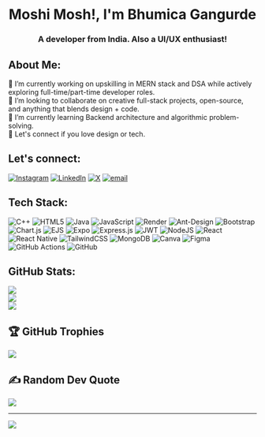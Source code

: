 <h1 align="center">Moshi Mosh!, I'm Bhumica Gangurde</h1>
<h3 align="center">A developer from India. Also a UI/UX enthusiast!</h3>

## About Me:
🔭 I’m currently working on upskilling in MERN stack and DSA while actively exploring full-time/part-time developer roles.<br>🤝 I’m looking to collaborate on creative full-stack projects, open-source, and anything that blends design + code.<br>🌱 I’m currently learning Backend architecture and algorithmic problem-solving.<br>💬 Let's connect if you love design or tech.<br>


## Let's connect:
[![Instagram](https://img.shields.io/badge/Instagram-%23E4405F.svg?logo=Instagram&logoColor=white)](https://instagram.com/bhumica_08) [![LinkedIn](https://img.shields.io/badge/LinkedIn-%230077B5.svg?logo=linkedin&logoColor=white)](https://linkedin.com/in/bhumica-gangurde-104277230) [![X](https://img.shields.io/badge/X-black.svg?logo=X&logoColor=white)](https://x.com/bhumica08) [![email](https://img.shields.io/badge/Email-D14836?logo=gmail&logoColor=white)](mailto:bhumigangurde8@gmail.com) 

## Tech Stack:
![C++](https://img.shields.io/badge/c++-%2300599C.svg?style=for-the-badge&logo=c%2B%2B&logoColor=white) ![HTML5](https://img.shields.io/badge/html5-%23E34F26.svg?style=for-the-badge&logo=html5&logoColor=white) ![Java](https://img.shields.io/badge/java-%23ED8B00.svg?style=for-the-badge&logo=openjdk&logoColor=white) ![JavaScript](https://img.shields.io/badge/javascript-%23323330.svg?style=for-the-badge&logo=javascript&logoColor=%23F7DF1E) ![Render](https://img.shields.io/badge/Render-%46E3B7.svg?style=for-the-badge&logo=render&logoColor=white) ![Ant-Design](https://img.shields.io/badge/-AntDesign-%230170FE?style=for-the-badge&logo=ant-design&logoColor=white) ![Bootstrap](https://img.shields.io/badge/bootstrap-%238511FA.svg?style=for-the-badge&logo=bootstrap&logoColor=white) ![Chart.js](https://img.shields.io/badge/chart.js-F5788D.svg?style=for-the-badge&logo=chart.js&logoColor=white) ![EJS](https://img.shields.io/badge/ejs-%23B4CA65.svg?style=for-the-badge&logo=ejs&logoColor=black) ![Expo](https://img.shields.io/badge/expo-1C1E24?style=for-the-badge&logo=expo&logoColor=#D04A37) ![Express.js](https://img.shields.io/badge/express.js-%23404d59.svg?style=for-the-badge&logo=express&logoColor=%2361DAFB) ![JWT](https://img.shields.io/badge/JWT-black?style=for-the-badge&logo=JSON%20web%20tokens) ![NodeJS](https://img.shields.io/badge/node.js-6DA55F?style=for-the-badge&logo=node.js&logoColor=white) ![React](https://img.shields.io/badge/react-%2320232a.svg?style=for-the-badge&logo=react&logoColor=%2361DAFB) ![React Native](https://img.shields.io/badge/react_native-%2320232a.svg?style=for-the-badge&logo=react&logoColor=%2361DAFB) ![TailwindCSS](https://img.shields.io/badge/tailwindcss-%2338B2AC.svg?style=for-the-badge&logo=tailwind-css&logoColor=white) ![MongoDB](https://img.shields.io/badge/MongoDB-%234ea94b.svg?style=for-the-badge&logo=mongodb&logoColor=white) ![Canva](https://img.shields.io/badge/Canva-%2300C4CC.svg?style=for-the-badge&logo=Canva&logoColor=white) ![Figma](https://img.shields.io/badge/figma-%23F24E1E.svg?style=for-the-badge&logo=figma&logoColor=white) ![GitHub Actions](https://img.shields.io/badge/github%20actions-%232671E5.svg?style=for-the-badge&logo=githubactions&logoColor=white) ![GitHub](https://img.shields.io/badge/github-%23121011.svg?style=for-the-badge&logo=github&logoColor=white)
## GitHub Stats:
![](https://github-readme-stats.vercel.app/api?username=BhumicaPG&theme=dark&hide_border=false&include_all_commits=false&count_private=false)<br/>
![](https://nirzak-streak-stats.vercel.app/?user=BhumicaPG&theme=dark&hide_border=false)<br/>
![](https://github-readme-stats.vercel.app/api/top-langs/?username=BhumicaPG&theme=dark&hide_border=false&include_all_commits=false&count_private=false&layout=compact)

## 🏆 GitHub Trophies
![](https://github-profile-trophy.vercel.app/?username=BhumicaPG&theme=radical&no-frame=true&no-bg=false&margin-w=4)

## ✍️ Random Dev Quote
![](https://quotes-github-readme.vercel.app/api?type=vetical&theme=gruvbox)

---
[![](https://visitcount.itsvg.in/api?id=BhumicaPG&icon=2&color=0)](https://visitcount.itsvg.in)

<!-- Proudly created with GPRM ( https://gprm.itsvg.in ) -->
